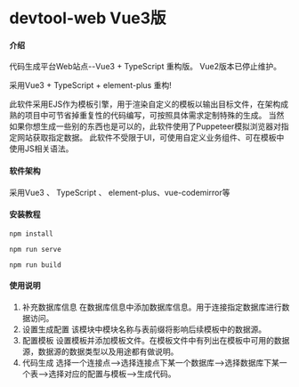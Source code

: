 # devtool-web Vue3版

#### 介绍
代码生成平台Web站点--Vue3 + TypeScript 重构版。
Vue2版本已停止维护。

采用Vue3 + TypeScript + element-plus 重构!

此软件采用EJS作为模板引擎，用于渲染自定义的模板以输出目标文件，在架构成熟的项目中可节省掉重复性的代码编写，可按照具体需求定制特殊的生成。
当然如果你想生成一些别的东西也是可以的，此软件使用了Puppeteer模拟浏览器对指定网站获取指定数据。
此软件不受限于UI，可使用自定义业务组件、可在模板中使用JS相关语法。

#### 软件架构
采用Vue3 、 TypeScript 、 element-plus、vue-codemirror等


#### 安装教程

```
npm install
```

```
npm run serve
```

```
npm run build
```
#### 使用说明
1. 补充数据库信息
在数据库信息中添加数据库信息。用于连接指定数据库进行数据访问。
2. 设置生成配置
该模块中模块名称与表前缀将影响后续模板中的数据源。
3. 配置模板
设置模板并添加模板文件。在模板文件中有列出在模板中可用的数据源，数据源的数据类型以及用途都有做说明。
4. 代码生成
选择一个连接点-->选择连接点下某一个数据库-->选择数据库下某一个表-->选择对应的配置与模板-->生成代码。


